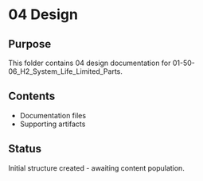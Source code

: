 # 04 Design

## Purpose
This folder contains 04 design documentation for 01-50-06_H2_System_Life_Limited_Parts.

## Contents
- Documentation files
- Supporting artifacts

## Status
Initial structure created - awaiting content population.
